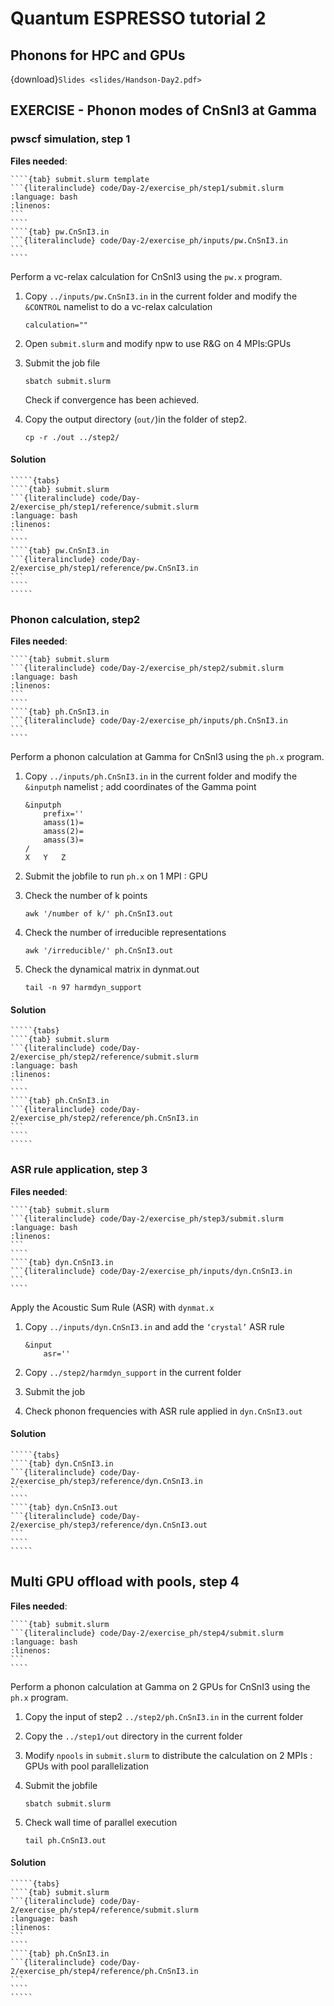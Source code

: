 # Quantum ESPRESSO tutorial 2

## Phonons for HPC and GPUs

{download}`Slides <slides/Handson-Day2.pdf>`


## EXERCISE - Phonon modes of CnSnI3 at Gamma

### pwscf simulation, step 1 

**Files needed**:

`````{tabs} 
````{tab} submit.slurm template
```{literalinclude} code/Day-2/exercise_ph/step1/submit.slurm
:language: bash
:linenos:
```
````
````{tab} pw.CnSnI3.in 
```{literalinclude} code/Day-2/exercise_ph/inputs/pw.CnSnI3.in 
```
````
`````

Perform a vc-relax calculation for CnSnI3  using the `pw.x` program.

1. Copy `../inputs/pw.CnSnI3.in` in the current folder and modify the `&CONTROL` namelist to do a vc-relax calculation

   `calculation=""`

2. Open `submit.slurm` and modify npw to use R&G on 4 MPIs:GPUs

3. Submit the job file

   `sbatch submit.slurm`

   Check if convergence has been achieved.

4. Copy the output directory (`out/`)in the folder of step2.

   `cp -r ./out ../step2/`


#### Solution

``````{solution}
`````{tabs} 
````{tab} submit.slurm 
```{literalinclude} code/Day-2/exercise_ph/step1/reference/submit.slurm
:language: bash
:linenos:
```
````
````{tab} pw.CnSnI3.in
```{literalinclude} code/Day-2/exercise_ph/step1/reference/pw.CnSnI3.in
```
````
`````
``````

### Phonon calculation, step2
 
**Files needed**:

`````{tabs} 
````{tab} submit.slurm 
```{literalinclude} code/Day-2/exercise_ph/step2/submit.slurm
:language: bash
:linenos:
```
````
````{tab} ph.CnSnI3.in
```{literalinclude} code/Day-2/exercise_ph/inputs/ph.CnSnI3.in
```
````
`````

Perform a phonon calculation at Gamma for CnSnI3 using the `ph.x` program.

1. Copy `../inputs/ph.CnSnI3.in` in the current folder and modify the `&inputph` namelist ; add coordinates of the Gamma point

	```
   	&inputph
		prefix=''
		amass(1)=
		amass(2)=
		amass(3)=
	/
	X	Y	Z
	```

2. Submit the jobfile to run `ph.x` on 1 MPI : GPU

3. Check the number of k points

	`awk '/number of k/' ph.CnSnI3.out`

4. Check the number of irreducible representations

	`awk '/irreducible/' ph.CnSnI3.out`

5. Check the dynamical matrix in dynmat.out

	`tail -n 97 harmdyn_support`


#### Solution

``````{solution}
`````{tabs} 
````{tab} submit.slurm 
```{literalinclude} code/Day-2/exercise_ph/step2/reference/submit.slurm
:language: bash
:linenos:
```
````
````{tab} ph.CnSnI3.in
```{literalinclude} code/Day-2/exercise_ph/step2/reference/ph.CnSnI3.in
```
````
`````
``````


### ASR rule application, step 3
 
**Files needed**:

`````{tabs} 
````{tab} submit.slurm 
```{literalinclude} code/Day-2/exercise_ph/step3/submit.slurm
:language: bash
:linenos:
```
````
````{tab} dyn.CnSnI3.in
```{literalinclude} code/Day-2/exercise_ph/inputs/dyn.CnSnI3.in
```
````
`````

Apply the Acoustic Sum Rule (ASR) with `dynmat.x`

1. Copy `../inputs/dyn.CnSnI3.in` and add the `‘crystal’` ASR rule

	```
	&input
		asr=''
	```

2. Copy `../step2/harmdyn_support` in the current folder

3. Submit the job 

4. Check phonon frequencies with ASR rule applied in `dyn.CnSnI3.out`


#### Solution

``````{solution}
`````{tabs} 
````{tab} dyn.CnSnI3.in
```{literalinclude} code/Day-2/exercise_ph/step3/reference/dyn.CnSnI3.in
```
````
````{tab} dyn.CnSnI3.out
```{literalinclude} code/Day-2/exercise_ph/step3/reference/dyn.CnSnI3.out
```
````
`````
``````

## Multi GPU offload with pools, step 4 
 
**Files needed**:

`````{tabs} 
````{tab} submit.slurm 
```{literalinclude} code/Day-2/exercise_ph/step4/submit.slurm
:language: bash
:linenos:
```
````
`````

Perform a phonon calculation at Gamma on 2 GPUs for CnSnI3 using the `ph.x` program.

1. Copy the input of step2 `../step2/ph.CnSnI3.in` in the current folder

2. Copy the `../step1/out` directory in the current folder

3. Modify `npools` in `submit.slurm` to distribute the calculation on 2 MPIs : GPUs with pool parallelization

4. Submit the jobfile

	`sbatch submit.slurm`

5. Check wall time of parallel execution

	`tail ph.CnSnI3.out`

#### Solution

``````{solution}
`````{tabs} 
````{tab} submit.slurm
```{literalinclude} code/Day-2/exercise_ph/step4/reference/submit.slurm
:language: bash
:linenos:
```
````
````{tab} ph.CnSnI3.in
```{literalinclude} code/Day-2/exercise_ph/step4/reference/ph.CnSnI3.in
```
````
`````
``````

